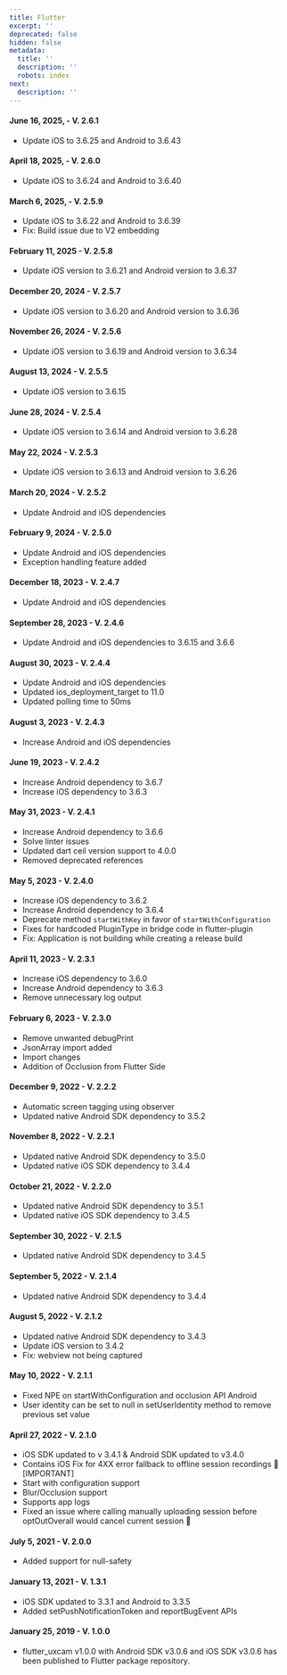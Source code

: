 ```yaml
---
title: Flutter
excerpt: ''
deprecated: false
hidden: false
metadata:
  title: ''
  description: ''
  robots: index
next:
  description: ''
---
```

#### June 16, 2025, - V. 2.6.1

* Update iOS to 3.6.25 and Android to 3.6.43

#### April 18, 2025, - V. 2.6.0

* Update iOS to 3.6.24 and Android to 3.6.40

#### March 6, 2025, - V. 2.5.9

* Update iOS to 3.6.22 and Android to 3.6.39
* Fix: Build issue due to V2 embedding

#### February 11, 2025 - V. 2.5.8

* Update iOS version to 3.6.21 and Android version to 3.6.37

#### December 20, 2024 - V. 2.5.7

* Update iOS version to 3.6.20 and Android version to 3.6.36

#### November 26, 2024 - V. 2.5.6

* Update iOS version to 3.6.19 and Android version to 3.6.34

#### August 13, 2024 - V. 2.5.5

* Update iOS version to 3.6.15

#### June 28, 2024 - V. 2.5.4

* Update iOS version to 3.6.14 and Android version to 3.6.28

#### May 22, 2024 - V. 2.5.3

* Update iOS version to 3.6.13 and Android version to 3.6.26

#### March 20, 2024 - V. 2.5.2

* Update Android and iOS dependencies

#### February 9, 2024 - V. 2.5.0

* Update Android and iOS dependencies
* Exception handling feature added

#### December 18, 2023 - V. 2.4.7

* Update Android and iOS dependencies

#### September 28, 2023 - V. 2.4.6

* Update Android and iOS dependencies to 3.6.15 and 3.6.6

#### August 30, 2023 - V. 2.4.4

* Update Android and iOS dependencies
* Updated ios\_deployment\_target to 11.0
* Updated polling time to 50ms

#### August 3, 2023 - V. 2.4.3

* Increase Android and iOS dependencies

#### June 19, 2023 - V. 2.4.2

* Increase Android dependency to 3.6.7
* Increase iOS dependency to 3.6.3

#### May 31, 2023 - V. 2.4.1

* Increase Android dependency to 3.6.6
* Solve linter issues
* Updated dart ceil version support to 4.0.0
* Removed deprecated references

#### May 5, 2023 - V. 2.4.0

* Increase iOS dependency to 3.6.2
* Increase Android dependency to 3.6.4
* Deprecate method `startWithKey` in favor of `startWithConfiguration`
* Fixes for hardcoded PluginType in bridge code in flutter-plugin
* Fix: Application is not building while creating a release build

#### April 11, 2023 - V. 2.3.1

* Increase iOS dependency to 3.6.0
* Increase Android dependency to 3.6.3
* Remove unnecessary log output

#### February 6, 2023 - V. 2.3.0

* Remove unwanted debugPrint
* JsonArray import added
* Import changes
* Addition of Occlusion from Flutter Side

#### December 9, 2022 - V. 2.2.2

* Automatic screen tagging using observer
* Updated native Android SDK dependency to 3.5.2

#### November 8, 2022 - V. 2.2.1

* Updated native Android SDK dependency to 3.5.0
* Updated native iOS SDK dependency to 3.4.4

#### October 21, 2022 - V. 2.2.0

* Updated native Android SDK dependency to 3.5.1
* Updated native iOS SDK dependency to 3.4.5

#### September 30, 2022 - V. 2.1.5

* Updated native Android SDK dependency to 3.4.5

#### September 5, 2022 - V. 2.1.4

* Updated native Android SDK dependency to 3.4.4

#### August 5, 2022 - V. 2.1.2

* Updated native Android SDK dependency to 3.4.3
* Update iOS version to 3.4.2
* Fix: webview not being captured

#### May 10, 2022 - V. 2.1.1

* Fixed NPE on startWithConfiguration and occlusion API Android
* User identity can be set to null in setUserIdentity method to remove previous set value

#### April 27, 2022 - V. 2.1.0

* iOS SDK updated to v 3.4.1 & Android SDK updated to v3.4.0
* Contains iOS Fix for 4XX error fallback to offline session recordings 🧙️ \[IMPORTANT]
* Start with configuration support
* Blur/Occlusion support
* Supports app logs
* Fixed an issue where calling manually uploading session before optOutOverall would cancel current session 🧙

#### July 5, 2021 - V. 2.0.0

* Added support for null-safety

#### January 13, 2021 - V. 1.3.1

* iOS SDK updated to 3.3.1 and Android to 3.3.5
* Added setPushNotificationToken and reportBugEvent APIs

#### January 25, 2019 - V. 1.0.0

* flutter\_uxcam v1.0.0 with Android SDK v3.0.6 and iOS SDK v3.0.6 has been published to Flutter package repository.